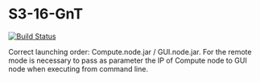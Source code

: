 # S3-16-GnT
[![Build Status](https://travis-ci.org/mvenditto/S3-16-GnT.svg?branch=master)](https://travis-ci.org/mvenditto/S3-16-GnT)

Correct launching order: Compute.node.jar / GUI.node.jar.
For the remote mode is necessary to pass as parameter the IP of Compute node to GUI node when executing from command line.
